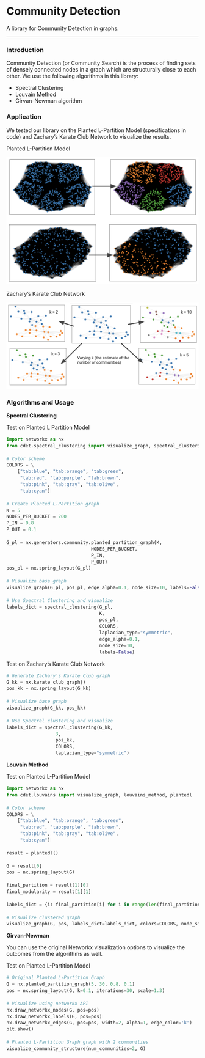 # Community Detection

A library for Community Detection in graphs.

---

### Introduction

Community Detection (or Community Search) is the process of finding sets of densely connected nodes in a graph which are structurally close to each other. We use the following algorithms in this library:

- Spectral Clustering
- Louvain Method
- Girvan-Newman algorithm

### Application

We tested our library on the Planted L-Partition Model (specifications in code) and Zachary’s Karate Club Network to visualize the results.

Planted L-Partition Model

![spectral_plantedl.png](images/spectral_plantedl.png)

Zachary’s Karate Club Network

![spectral_zachary.png](images/spectral_zachary.png)

### Algorithms and Usage

**Spectral Clustering**

Test on Planted L Partition Model

```python
import networkx as nx
from cdet.spectral_clustering import visualize_graph, spectral_clustering

# Color scheme
COLORS = \
    ["tab:blue", "tab:orange", "tab:green", 
     "tab:red", "tab:purple", "tab:brown", 
     "tab:pink", "tab:gray", "tab:olive", 
     "tab:cyan"]

# Create Planted L-Partition graph 
K = 5
NODES_PER_BUCKET = 200
P_IN = 0.8
P_OUT = 0.1

G_pl = nx.generators.community.planted_partition_graph(K, 
						       NODES_PER_BUCKET, 
						       P_IN, 
						       P_OUT)
pos_pl = nx.spring_layout(G_pl)

# Visualize base graph
visualize_graph(G_pl, pos_pl, edge_alpha=0.1, node_size=10, labels=False)

# Use Spectral Clustering and visualize
labels_dict = spectral_clustering(G_pl, 
                                  K, 
                                  pos_pl, 
                                  COLORS, 
                                  laplacian_type="symmetric", 
                                  edge_alpha=0.1, 
                                  node_size=10, 
                                  labels=False)
```

Test on Zachary’s Karate Club Network

```python
# Generate Zachary's Karate Club graph
G_kk = nx.karate_club_graph()
pos_kk = nx.spring_layout(G_kk)

# Visualize base graph
visualize_graph(G_kk, pos_kk)

# Use Spectral clustering and visualize
labels_dict = spectral_clustering(G_kk, 
				  3, 
				  pos_kk, 
				  COLORS, 
				  laplacian_type="symmetric")
```

**Louvain Method**

Test on Planted L-Partition Model

```python
import networkx as nx
from cdet.louvains import visualize_graph, louvains_method, plantedl

# Color scheme
COLORS = \
    ["tab:blue", "tab:orange", "tab:green", 
     "tab:red", "tab:purple", "tab:brown", 
     "tab:pink", "tab:gray", "tab:olive", 
     "tab:cyan"]

result = plantedl()

G = result[0]
pos = nx.spring_layout(G)

final_partition = result[1][0]
final_modularity = result[1][1]

labels_dict = {i: final_partition[i] for i in range(len(final_partition))}

# Visualize clustered graph
visualize_graph(G, pos, labels_dict=labels_dict, colors=COLORS, node_size=10)
```

**Girvan-Newman**

You can use the original Networkx visualization options to visualize the outcomes from the algorithms as well.

Test on Planted L-Partition Model

```python
# Original Planted L-Partition Graph
G = nx.planted_partition_graph(5, 30, 0.8, 0.1)
pos = nx.spring_layout(G, k=0.1, iterations=30, scale=1.3)

# Visualize using networkx API
nx.draw_networkx_nodes(G, pos=pos)
nx.draw_networkx_labels(G, pos=pos)
nx.draw_networkx_edges(G, pos=pos, width=2, alpha=1, edge_color='k')
plt.show() 

# Planted L-Partition Graph graph with 2 communities
visualize_community_structure(num_communities=2, G)
```
